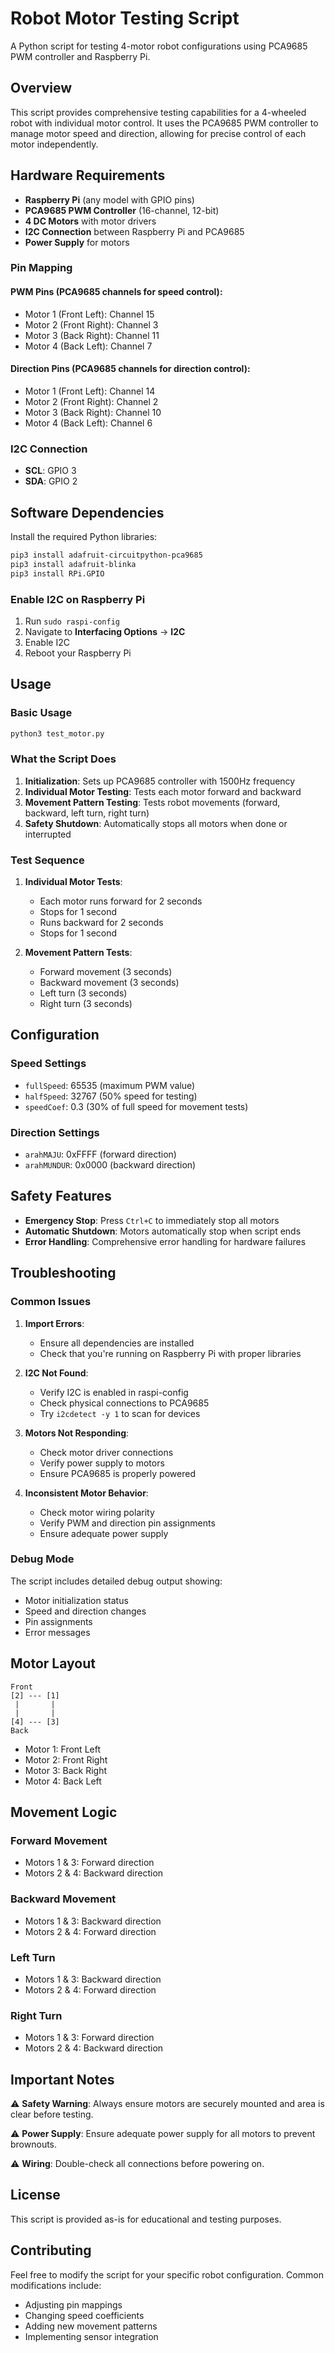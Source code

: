 # Robot Motor Testing Script

A Python script for testing 4-motor robot configurations using PCA9685 PWM controller and Raspberry Pi.

## Overview

This script provides comprehensive testing capabilities for a 4-wheeled robot with individual motor control. It uses the PCA9685 PWM controller to manage motor speed and direction, allowing for precise control of each motor independently.

## Hardware Requirements

- **Raspberry Pi** (any model with GPIO pins)
- **PCA9685 PWM Controller** (16-channel, 12-bit)
- **4 DC Motors** with motor drivers
- **I2C Connection** between Raspberry Pi and PCA9685
- **Power Supply** for motors

### Pin Mapping

#### PWM Pins (PCA9685 channels for speed control):
- Motor 1 (Front Left): Channel 15
- Motor 2 (Front Right): Channel 3
- Motor 3 (Back Right): Channel 11
- Motor 4 (Back Left): Channel 7

#### Direction Pins (PCA9685 channels for direction control):
- Motor 1 (Front Left): Channel 14
- Motor 2 (Front Right): Channel 2
- Motor 3 (Back Right): Channel 10
- Motor 4 (Back Left): Channel 6

### I2C Connection
- **SCL**: GPIO 3
- **SDA**: GPIO 2

## Software Dependencies

Install the required Python libraries:

```bash
pip3 install adafruit-circuitpython-pca9685
pip3 install adafruit-blinka
pip3 install RPi.GPIO
```

### Enable I2C on Raspberry Pi

1. Run `sudo raspi-config`
2. Navigate to **Interfacing Options** → **I2C**
3. Enable I2C
4. Reboot your Raspberry Pi

## Usage

### Basic Usage

```bash
python3 test_motor.py
```

### What the Script Does

1. **Initialization**: Sets up PCA9685 controller with 1500Hz frequency
2. **Individual Motor Testing**: Tests each motor forward and backward
3. **Movement Pattern Testing**: Tests robot movements (forward, backward, left turn, right turn)
4. **Safety Shutdown**: Automatically stops all motors when done or interrupted

### Test Sequence

1. **Individual Motor Tests**:
   - Each motor runs forward for 2 seconds
   - Stops for 1 second
   - Runs backward for 2 seconds
   - Stops for 1 second

2. **Movement Pattern Tests**:
   - Forward movement (3 seconds)
   - Backward movement (3 seconds)
   - Left turn (3 seconds)
   - Right turn (3 seconds)

## Configuration

### Speed Settings
- `fullSpeed`: 65535 (maximum PWM value)
- `halfSpeed`: 32767 (50% speed for testing)
- `speedCoef`: 0.3 (30% of full speed for movement tests)

### Direction Settings
- `arahMAJU`: 0xFFFF (forward direction)
- `arahMUNDUR`: 0x0000 (backward direction)

## Safety Features

- **Emergency Stop**: Press `Ctrl+C` to immediately stop all motors
- **Automatic Shutdown**: Motors automatically stop when script ends
- **Error Handling**: Comprehensive error handling for hardware failures

## Troubleshooting

### Common Issues

1. **Import Errors**:
   - Ensure all dependencies are installed
   - Check that you're running on Raspberry Pi with proper libraries

2. **I2C Not Found**:
   - Verify I2C is enabled in raspi-config
   - Check physical connections to PCA9685
   - Try `i2cdetect -y 1` to scan for devices

3. **Motors Not Responding**:
   - Check motor driver connections
   - Verify power supply to motors
   - Ensure PCA9685 is properly powered

4. **Inconsistent Motor Behavior**:
   - Check motor wiring polarity
   - Verify PWM and direction pin assignments
   - Ensure adequate power supply

### Debug Mode

The script includes detailed debug output showing:
- Motor initialization status
- Speed and direction changes
- Pin assignments
- Error messages

## Motor Layout

```
Front
[2] --- [1]
 |       |
 |       |
[4] --- [3]
Back
```

- Motor 1: Front Left
- Motor 2: Front Right  
- Motor 3: Back Right
- Motor 4: Back Left

## Movement Logic

### Forward Movement
- Motors 1 & 3: Forward direction
- Motors 2 & 4: Backward direction

### Backward Movement
- Motors 1 & 3: Backward direction
- Motors 2 & 4: Forward direction

### Left Turn
- Motors 1 & 3: Backward direction
- Motors 2 & 4: Forward direction

### Right Turn
- Motors 1 & 3: Forward direction
- Motors 2 & 4: Backward direction

## Important Notes

⚠️ **Safety Warning**: Always ensure motors are securely mounted and area is clear before testing.

⚠️ **Power Supply**: Ensure adequate power supply for all motors to prevent brownouts.

⚠️ **Wiring**: Double-check all connections before powering on.

## License

This script is provided as-is for educational and testing purposes.

## Contributing

Feel free to modify the script for your specific robot configuration. Common modifications include:
- Adjusting pin mappings
- Changing speed coefficients
- Adding new movement patterns
- Implementing sensor integration 
